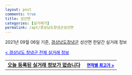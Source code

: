 ```yaml
---
layout: post
comments: true
title: 성산면
categories: [실거래가]
permalink: /apt/경상남도창녕군성산면
---
```


2021년 09월 06일 기준, <a href="/apt/경상남도창녕군">경상남도창녕군</a> 성산면 한달간 실거래 정보

<a style="color: blue;" href="/apt/경상남도창녕군">< 경상남도 창녕군 전체 실거래 정보</a>
<!---- start ---->
<table>
  <tr>
    <td colspan="4" style="font-weight: bold;"><a href="/apt/경상남도창녕군성산면{name_without_space}">오늘 등록된 실거래 정보가 없습니다</a> &nbsp;&nbsp;&nbsp; <a style="color: blue; font-size: smaller;" href="/apt/경상남도창녕군성산면{name_without_space}">면적별 최고가 ></a></td>
  </tr>
    
</table>
<!---- end ---->
    